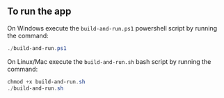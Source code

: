 ## To run the app

On Windows execute the `build-and-run.ps1` powershell script by running the command:

```powershell
./build-and-run.ps1
```

On Linux/Mac execute the `build-and-run.sh` bash script by running the command:

```powershell
chmod +x build-and-run.sh
./build-and-run.sh
```
